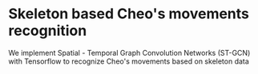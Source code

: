 # Skeleton based Cheo's movements recognition
We implement Spatial - Temporal Graph Convolution Networks (ST-GCN) with Tensorflow to recognize Cheo's movements based on skeleton data
